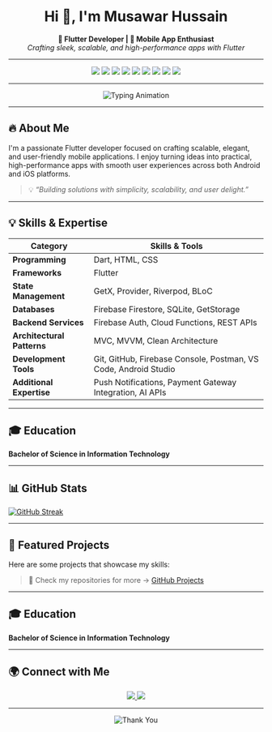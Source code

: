 <h1 align="center">Hi 👋, I'm Musawar Hussain</h1>
<p align="center">
  <strong>💙 Flutter Developer | 📱 Mobile App Enthusiast </strong><br>
  <em>Crafting sleek, scalable, and high-performance apps with Flutter</em>
</p>

---
<p align="center">
  <img src="https://img.shields.io/badge/Flutter-%2302569B.svg?style=for-the-badge&logo=flutter&logoColor=white"/>
  <img src="https://img.shields.io/badge/Dart-%230175C2.svg?style=for-the-badge&logo=dart&logoColor=white"/>
<img src="https://img.shields.io/badge/GetX-blue?style=for-the-badge"/>
<img src="https://img.shields.io/badge/Provider-green?style=for-the-badge"/>
<img src="https://img.shields.io/badge/Bloc-orange?style=for-the-badge"/>
<img src="https://img.shields.io/badge/Riverpod-purple?style=for-the-badge"/>
<img src="https://img.shields.io/badge/State%20Management-grey?style=for-the-badge"/>
  <img src="https://img.shields.io/badge/Firebase-%23FFCA28.svg?style=for-the-badge&logo=firebase&logoColor=black"/>
  <img src="https://img.shields.io/badge/REST%20API-Integration-green?style=for-the-badge&logo=postman&logoColor=white"/>
</p>

---

<p align="center">
  <img src="https://readme-typing-svg.herokuapp.com/?lines=Flutter+Developer;Mobile+App+Specialist;Always+Learning+New+Things&center=true&width=500&height=45" alt="Typing Animation" />
</p>

---

## 🔥 About Me

I'm a passionate Flutter developer focused on crafting scalable, elegant, and user-friendly mobile applications. I enjoy turning ideas into practical, high-performance apps with smooth user experiences across both Android and iOS platforms.

> 💡 *“Building solutions with simplicity, scalability, and user delight.”*

---

## 💡 Skills & Expertise

| Category               | Skills & Tools |
|------------------------|----------------|
| **Programming**        | Dart, HTML, CSS |
| **Frameworks**         | Flutter |
| **State Management**   | GetX, Provider, Riverpod, BLoC |
| **Databases**          | Firebase Firestore, SQLite, GetStorage |
| **Backend Services**   | Firebase Auth, Cloud Functions, REST APIs |
| **Architectural Patterns** | MVC, MVVM, Clean Architecture |
| **Development Tools**  | Git, GitHub, Firebase Console, Postman, VS Code, Android Studio |
| **Additional Expertise** | Push Notifications, Payment Gateway Integration, AI APIs |

---

## 🎓 Education

**Bachelor of Science in Information Technology**

---


## 📊 GitHub Stats
[![GitHub Streak](https://streak-stats.demolab.com?user=Musawarchan&theme=highcontrast&hide_border=true)](https://git.io/streak-stats)

<!-- <p align="center">
  <img src="https://github-readme-streak-stats.herokuapp.com/?user=Musawarchan&theme=radical" width="48%"/>
  <img src="https://github-readme-stats.vercel.app/api?username=Musawarchan&show_icons=true&theme=radical" width="48%"/>
</p>

<p align="center">
  <img src="https://github-readme-stats.vercel.app/api/top-langs/?username=Musawarchan&layout=compact&theme=radical" width="48%"/>
</p> -->

---

## 🚀 Featured Projects

Here are some projects that showcase my skills:

> 🔗 Check my repositories for more → [GitHub Projects](https://github.com/Musawarchan?tab=repositories)

---

## 🎓 Education

**Bachelor of Science in Information Technology**  

---

## 🌍 Connect with Me

<p align="center">
<a href="https://www.linkedin.com/in/musawar-hussain-chan-963a09242">
  <img src="https://img.shields.io/badge/LinkedIn-Musawar%20Hussain-0077B5?style=for-the-badge&logo=linkedin&logoColor=white" />
</a>
<a href="mailto:hussainmusawar89@gmail.com">
  <img src="https://img.shields.io/badge/Email-hussainmusawar89%40gmail.com-red?style=for-the-badge&logo=gmail&logoColor=white" />
</a>
</p>

---

<p align="center">
  <img src="https://readme-typing-svg.herokuapp.com/?lines=Thanks+for+visiting+my+profile!+Let's+build+something+great+together🚀;&center=true&width=1000&height=45" alt="Thank You" />
</p>
